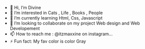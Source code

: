 - 👋 Hi, I’m Divine
- 👀 I’m interested in Cats , Life , Books , People
- 🌱 I’m currently learning Html, Css, Javascript
- 💞️ I’m looking to collaborate on my project Web design and Web Developement
- 📫 How to reach me :  @itzmaxxine on instagram...
- ⚡ Fun fact: My fav color is color Gray 

<!---
DivineWD/DivineWD is a ✨ special ✨ repository because its `README.md` (this file) appears on your GitHub profile.
You can click the Preview link to take a look at your changes.
--->

